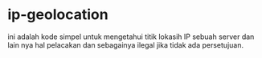 # ip-geolocation 

ini adalah kode simpel untuk mengetahui titik lokasih IP sebuah server dan lain nya
hal pelacakan dan sebagainya ilegal jika tidak ada persetujuan.
